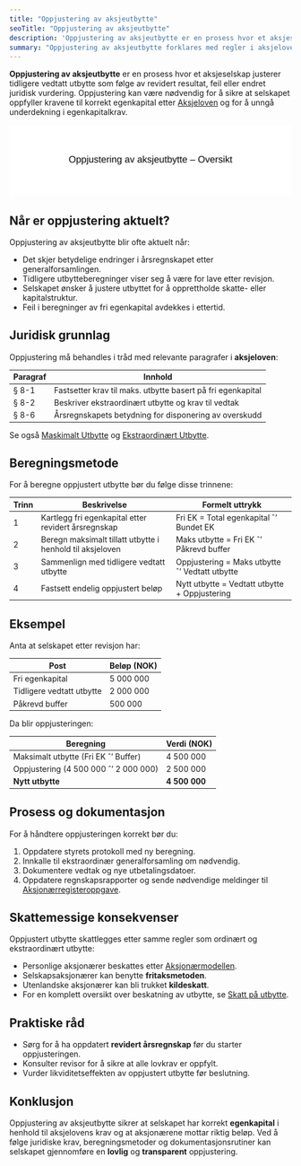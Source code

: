 ```yaml
---
title: "Oppjustering av aksjeutbytte"
seoTitle: "Oppjustering av aksjeutbytte"
description: 'Oppjustering av aksjeutbytte er en prosess hvor et aksjeselskap justerer tidligere vedtatt utbytte som følge av revidert resultat, feil eller endret juridisk vurdering. '
summary: "Oppjustering av aksjeutbytte forklares med regler i aksjeloven, beregningsmetoder og praktiske steg. Lær når oppjustering er aktuelt, hvordan det påvirker egenkapital og hvilke skattemessige konsekvenser som gjelder."
---
```


**Oppjustering av aksjeutbytte** er en prosess hvor et aksjeselskap justerer tidligere vedtatt utbytte som følge av revidert resultat, feil eller endret juridisk vurdering. Oppjustering kan være nødvendig for å sikre at selskapet oppfyller kravene til korrekt egenkapital etter [Aksjeloven](/blogs/regnskap/hva-er-aksjeloven "Hva er Aksjeloven? Introduksjon til norsk aksjelovgivning") og for å unngå underdekning i egenkapitalkrav.

![Oppjustering av aksjeutbytte Oversikt](oppjustering-av-aksjeutbytte-oversikt.svg)

## Når er oppjustering aktuelt?

Oppjustering av aksjeutbytte blir ofte aktuelt når:

* Det skjer betydelige endringer i årsregnskapet etter generalforsamlingen.
* Tidligere utbytteberegninger viser seg å være for lave etter revisjon.
* Selskapet ønsker å justere utbyttet for å opprettholde skatte- eller kapitalstruktur.
* Feil i beregninger av fri egenkapital avdekkes i ettertid.

## Juridisk grunnlag

Oppjustering må behandles i tråd med relevante paragrafer i **aksjeloven**:

| Paragraf | Innhold |
|---------|---------|
| § 8-1   | Fastsetter krav til maks. utbytte basert på fri egenkapital |
| § 8-2   | Beskriver ekstraordinært utbytte og krav til vedtak |
| § 8-6   | Årsregnskapets betydning for disponering av overskudd |

Se også [Maskimalt Utbytte](/blogs/regnskap/maskimalt-utbytte "Maskimalt Utbytte “ Komplett Guide til Utbytteregler og Beregning") og [Ekstraordinært Utbytte](/blogs/regnskap/ekstraordinart-utbytte "Ekstraordinært Utbytte “ Alt du trenger å vite om ekstraordinært utbytte").

## Beregningsmetode

For å beregne oppjustert utbytte bør du følge disse trinnene:

| Trinn | Beskrivelse                                               | Formelt uttrykk                              |
|-------|-----------------------------------------------------------|----------------------------------------------|
| 1     | Kartlegg fri egenkapital etter revidert årsregnskap       | Fri EK = Total egenkapital ˆ’ Bundet EK       |
| 2     | Beregn maksimalt tillatt utbytte i henhold til aksjeloven | Maks utbytte = Fri EK ˆ’ Påkrevd buffer       |
| 3     | Sammenlign med tidligere vedtatt utbytte                  | Oppjustering = Maks utbytte ˆ’ Vedtatt utbytte |
| 4     | Fastsett endelig oppjustert beløp                         | Nytt utbytte = Vedtatt utbytte + Oppjustering |

## Eksempel

Anta at selskapet etter revisjon har:

| Post                      | Beløp (NOK) |
|---------------------------|-------------|
| Fri egenkapital           | 5 000 000   |
| Tidligere vedtatt utbytte | 2 000 000   |
| Påkrevd buffer            | 500 000     |

Da blir oppjusteringen:

| Beregning                              | Verdi (NOK) |
|----------------------------------------|-------------|
| Maksimalt utbytte (Fri EK ˆ’ Buffer)    | 4 500 000   |
| Oppjustering (4 500 000 ˆ’ 2 000 000)    | 2 500 000   |
| **Nytt utbytte**                       | **4 500 000** |

## Prosess og dokumentasjon

For å håndtere oppjusteringen korrekt bør du:

1. Oppdatere styrets protokoll med ny beregning.
2. Innkalle til ekstraordinær generalforsamling om nødvendig.
3. Dokumentere vedtak og nye utbetalingsdatoer.
4. Oppdatere regnskapsrapporter og sende nødvendige meldinger til [Aksjonærregisteroppgave](/blogs/regnskap/aksjonaerregisteroppgave "Hva er Aksjonærregisteroppgave? Komplett Guide til Årlig Rapportering").

## Skattemessige konsekvenser

Oppjustert utbytte skattlegges etter samme regler som ordinært og ekstraordinært utbytte:

* Personlige aksjonærer beskattes etter [Aksjonærmodellen](/blogs/regnskap/aksjonaermodellen-guide "Aksjonærmodellen “ Komplett Guide til Norsk Aksjebeskatning").
* Selskapsaksjonærer kan benytte **fritaksmetoden**.
* Utenlandske aksjonærer kan bli trukket **kildeskatt**.
* For en komplett oversikt over beskatning av utbytte, se [Skatt på utbytte](/blogs/regnskap/skatt-pa-utbytte "Skatt på utbytte “ Guide til beskatning av utbytte i Norge").

## Praktiske råd

* Sørg for å ha oppdatert **revidert årsregnskap** før du starter oppjusteringen.
* Konsulter revisor for å sikre at alle lovkrav er oppfylt.
* Vurder likviditetseffekten av oppjustert utbytte før beslutning.

## Konklusjon

Oppjustering av aksjeutbytte sikrer at selskapet har korrekt **egenkapital** i henhold til aksjelovens krav og at aksjonærene mottar riktig beløp. Ved å følge juridiske krav, beregningsmetoder og dokumentasjonsrutiner kan selskapet gjennomføre en **lovlig** og **transparent** oppjustering.










